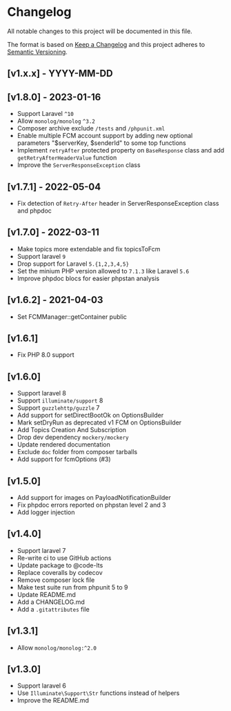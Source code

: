 # Changelog

All notable changes to this project will be documented in this file.

The format is based on [Keep a Changelog](http://keepachangelog.com/en/1.0.0/)
and this project adheres to [Semantic Versioning](http://semver.org/spec/v2.0.0.html).

## [v1.x.x] - YYYY-MM-DD

## [v1.8.0] - 2023-01-16

- Support Laravel `^10`
- Allow `monolog/monolog` `^3.2`
- Composer archive exclude `/tests` and `/phpunit.xml`
- Enable multiple FCM account support by adding new optional parameters "$serverKey, $senderId" to some top functions
- Implement `retryAfter` protected property on `BaseResponse` class and add `getRetryAfterHeaderValue` function
- Improve the `ServerResponseException` class

## [v1.7.1] - 2022-05-04

- Fix detection of `Retry-After` header in ServerResponseException class and phpdoc

## [v1.7.0] - 2022-03-11

- Make topics more extendable and fix topicsToFcm
- Support laravel `9`
- Drop support for Laravel `5.{1,2,3,4,5}`
- Set the minium PHP version allowed to `7.1.3` like Laravel `5.6`
- Improve phpdoc blocs for easier phpstan analysis

## [v1.6.2] - 2021-04-03

- Set FCMManager::getContainer public

## [v1.6.1]

- Fix PHP 8.0 support

## [v1.6.0]

- Support laravel 8
- Support `illuminate/support` 8
- Support `guzzlehttp/guzzle` 7
- Add support for setDirectBootOk on OptionsBuilder
- Mark setDryRun as deprecated v1 FCM on OptionsBuilder
- Add Topics Creation And Subscription
- Drop dev dependency `mockery/mockery`
- Update rendered documentation
- Exclude `doc` folder from composer tarballs
- Add support for fcmOptions (#3)

## [v1.5.0]

- Add support for images on PayloadNotificationBuilder
- Fix phpdoc errors reported on phpstan level 2 and 3
- Add logger injection

## [v1.4.0]

- Support laravel 7
- Re-write ci to use GitHub actions
- Update package to @code-lts
- Replace coveralls by codecov
- Remove composer lock file
- Make test suite run from phpunit 5 to 9
- Update README.md
- Add a CHANGELOG.md
- Add a `.gitattributes` file

## [v1.3.1]

- Allow `monolog/monolog:^2.0`

## [v1.3.0]

- Support laravel 6
- Use `Illuminate\Support\Str` functions instead of helpers
- Improve the README.md
